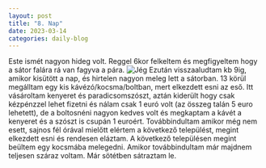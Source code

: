 ```yaml
---
layout: post
title: "8. Nap"
date: 2023-03-14
categories: daily-blog
---
```


Este ismét nagyon hideg volt. Reggel 6kor felkeltem és megfigyeltem hogy a sátor falára rá van fagyva a pára. ![Jég](/2day8jeg.jpg) Ezután visszaaludtam kb 9ig, amikor kisütött a nap, és hirtelen nagyon meleg lett a sátorban. 13 körül megálltam egy kis kávézó/kocsma/boltban, mert elkezdett esni az eső. Itt vásároltam kenyeret és paradicsomszószt, aztán kiderült hogy csak kézpénzzel lehet fizetni és nálam csak 1 euró volt (az összeg talán 5 euro lehetett), de a boltosnéni nagyon kedves volt és megkaptam a kávét a kenyeret és a szószt is csupán 1 euroért. Továbbindultam amikor még nem esett, sajnos fél órával mielőtt elértem a következő települést, megint elkezdett esni és rendesen eláztam. A következő településen megint beültem egy kocsmába melegedni. Amikor továbbindultam már majdnem teljesen száraz voltam. Már sötétben sátraztam le.
